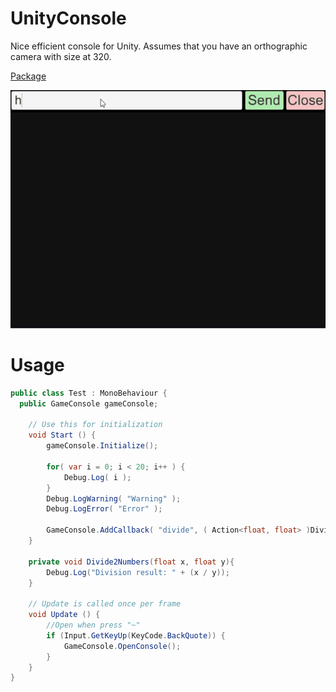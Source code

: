 # UnityConsole
Nice efficient console for Unity.
Assumes that you have an orthographic camera with size at 320.

[Package](UnityConsole.unitypackage)

![alt tag](UnityConsole.gif)

# Usage
```c#
public class Test : MonoBehaviour {
  public GameConsole gameConsole;

	// Use this for initialization
	void Start () {
        gameConsole.Initialize();

        for( var i = 0; i < 20; i++ ) {
            Debug.Log( i );
        }
        Debug.LogWarning( "Warning" );
        Debug.LogError( "Error" );

        GameConsole.AddCallback( "divide", ( Action<float, float> )Divide2Numbers, "Divide 2 floats, usage: divide 1.5 3" );
    }

    private void Divide2Numbers(float x, float y){
        Debug.Log("Division result: " + (x / y));
    }

    // Update is called once per frame
    void Update () {
        //Open when press "~"
        if (Input.GetKeyUp(KeyCode.BackQuote)) {
            GameConsole.OpenConsole();
        }
	}
}
```
